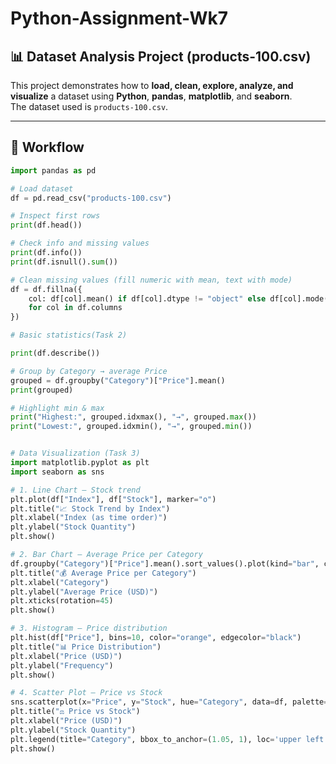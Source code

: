 # Python-Assignment-Wk7

## 📊 Dataset Analysis Project (products-100.csv)

This project demonstrates how to **load, clean, explore, analyze, and visualize** a dataset using **Python**, **pandas**, **matplotlib**, and **seaborn**.  
The dataset used is `products-100.csv`.

---

## 🚀 Workflow

```python
import pandas as pd

# Load dataset
df = pd.read_csv("products-100.csv")

# Inspect first rows
print(df.head())

# Check info and missing values
print(df.info())
print(df.isnull().sum())

# Clean missing values (fill numeric with mean, text with mode)
df = df.fillna({
    col: df[col].mean() if df[col].dtype != "object" else df[col].mode()[0]
    for col in df.columns
})

# Basic statistics(Task 2)

print(df.describe())

# Group by Category → average Price
grouped = df.groupby("Category")["Price"].mean()
print(grouped)

# Highlight min & max
print("Highest:", grouped.idxmax(), "→", grouped.max())
print("Lowest:", grouped.idxmin(), "→", grouped.min())


# Data Visualization (Task 3)
import matplotlib.pyplot as plt
import seaborn as sns

# 1. Line Chart – Stock trend
plt.plot(df["Index"], df["Stock"], marker="o")
plt.title("📈 Stock Trend by Index")
plt.xlabel("Index (as time order)")
plt.ylabel("Stock Quantity")
plt.show()

# 2. Bar Chart – Average Price per Category
df.groupby("Category")["Price"].mean().sort_values().plot(kind="bar", color="skyblue")
plt.title("💰 Average Price per Category")
plt.xlabel("Category")
plt.ylabel("Average Price (USD)")
plt.xticks(rotation=45)
plt.show()

# 3. Histogram – Price distribution
plt.hist(df["Price"], bins=10, color="orange", edgecolor="black")
plt.title("📊 Price Distribution")
plt.xlabel("Price (USD)")
plt.ylabel("Frequency")
plt.show()

# 4. Scatter Plot – Price vs Stock
sns.scatterplot(x="Price", y="Stock", hue="Category", data=df, palette="Set2", s=100, alpha=0.7)
plt.title("⚖️ Price vs Stock")
plt.xlabel("Price (USD)")
plt.ylabel("Stock Quantity")
plt.legend(title="Category", bbox_to_anchor=(1.05, 1), loc='upper left')
plt.show()
